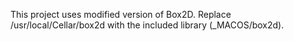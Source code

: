 This project uses modified version of Box2D.
Replace /usr/local/Cellar/box2d with the included library (\_MACOS/box2d).
